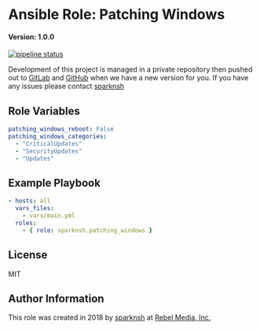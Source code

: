 # Ansible Role: Patching Windows

#### Version: 1.0.0

[![pipeline status](https://gitlab.com/sparknsh/ansible-role-patching-windows/badges/master/pipeline.svg)](https://gitlab.com/sparknsh/ansible-role-patching-windows/commits/master)

Development of this project is managed in a private repository then pushed out to [GitLab](https://gitlab.com/sparknsh/ansible-role-patching-windows) and [GitHub](https://github.com/sparknsh/ansible-role-patching-windows) when we have a new version for you. If you have any issues please contact [sparknsh](https://www.sparknsh.com/contact?type=issue&name=ansible-role-patching-windows)

## Role Variables

```yaml
patching_windows_reboot: False
patching_windows_categories:
  - "CriticalUpdates"
  - "SecurityUpdates"
  - "Updates"
```

## Example Playbook

```yaml
- hosts: all
  vars_files:
    - vars/main.yml
  roles:
    - { role: sparknsh.patching_windows }
```

## License

MIT

## Author Information

This role was created in 2018 by [sparknsh](https://www.sparknsh.com) at [Rebel Media, Inc.](https://www.rebelmedia.io/)
